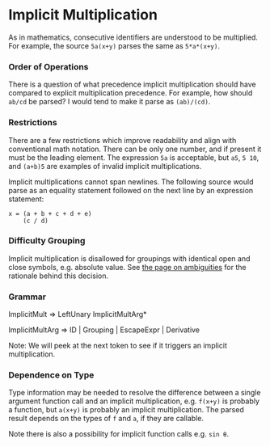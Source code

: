 # Implicit Multiplication

As in mathematics, consecutive identifiers are understood to be multiplied. For example, the source `5a(x+y)` parses the same as `5*a*(x+y)`.

### Order of Operations
There is a question of what precedence implicit multiplication should have compared to explicit multiplication precedence. For example, how should `ab/cd` be parsed? I would tend to make it parse as `(ab)/(cd)`.

### Restrictions
There are a few restrictions which improve readability and align with conventional math notation. There can be only one number, and if present it must be the leading element. The expression `5a` is acceptable, but `a5`, `5 10`, and `(a+b)5` are examples of invalid implicit multiplications.

Implicit multiplications cannot span newlines. The following source would parse as an equality statement followed on the next line by an expression statement:
```
x = (a + b + c + d + e)
    (c / d)
```

### Difficulty Grouping
Implicit multiplication is disallowed for groupings with identical open and close symbols, e.g. absolute value. See [the page on ambiguities](./GrammarAmbiguities) for the rationale behind this decision.

### Grammar
ImplicitMult ⇒ LeftUnary ImplicitMultArg*

ImplicitMultArg ⇒ ID | Grouping | EscapeExpr | Derivative

Note: We will peek at the next token to see if it triggers an implicit multiplication.

### Dependence on Type
Type information may be needed to resolve the difference between a single argument function call and an implicit multiplication, e.g. `f(x+y)` is probably a function, but `a(x+y)` is probably an implicit multiplication. The parsed result depends on the types of `f` and `a`, if they are callable.

Note there is also a possibility for implicit function calls e.g. `sin θ`.
